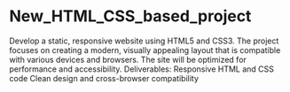 # New_HTML_CSS_based_project
 Develop a static, responsive website using HTML5 and CSS3. The project focuses on creating a modern, visually appealing layout that is compatible with various devices and browsers. The site will be optimized for performance and accessibility.  Deliverables:  Responsive HTML and CSS code Clean design and cross-browser compatibility
